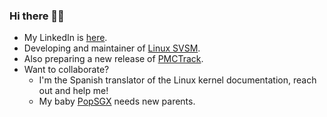 ### Hi there 👋🐧

- My LinkedIn is [here](https://www.linkedin.com/in/carlos-bilbao-kernel/).
- Developing and maintainer of [Linux SVSM](https://github.com/AMDESE/linux-svsm).
- Also preparing a new release of [PMCTrack](https://github.com/jcsaezal/pmctrack).
- Want to collaborate? 
  -  I'm the Spanish translator of the Linux kernel documentation, reach out and help me!
  -  My baby [PopSGX](https://github.com/jcsaezal/pmctrack) needs new parents.
